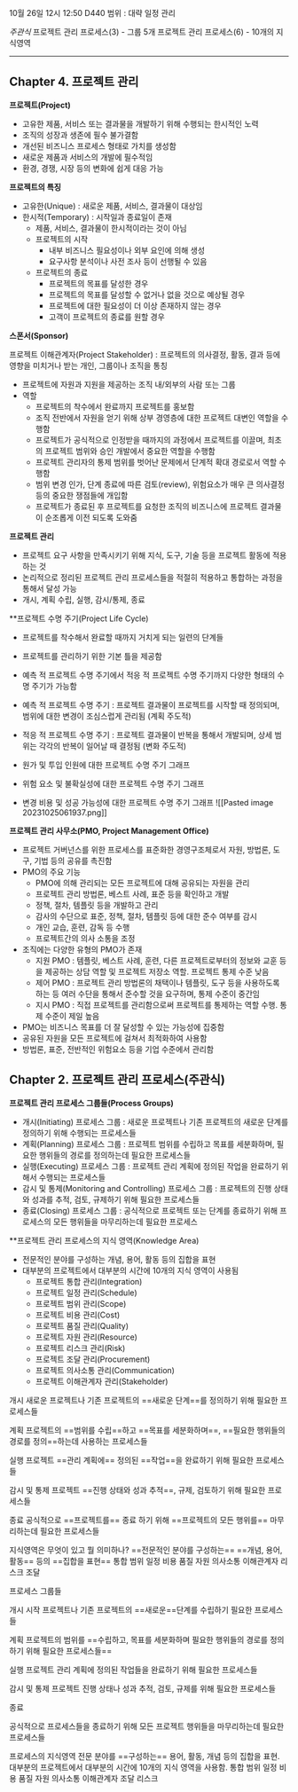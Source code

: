 10월 26일 12시 12:50 
D440
범위 : 대략 일정 관리

*주관식*
프로젝트 관리 프로세스(3) -  그룹 5개
프로젝트 관리 프로세스(6) - 10개의 지식영역

---

## Chapter 4. 프로젝트 관리

**프로젝트(Project)**

- 고유한 제품, 서비스 또는 결과물을 개발하기 위해 수행되는 한시적인 노력
- 조직의 성장과 생존에 필수 불가결함
- 개선된 비즈니스 프로세스 형태로 가치를 생성함
- 새로운 제품과 서비스의 개발에 필수적임
- 환경, 경쟁, 시장 등의 변화에 쉽게 대응 가능

**프로젝트의 특징**

- 고유한(Unique) : 새로운 제품, 서비스, 결과물이 대상임
- 한시적(Temporary) : 시작일과 종료일이 존재
	- 제품, 서비스, 결과물이 한시적이라는 것이 아님
	- 프로젝트의 시작
		- 내부 비즈니스 필요성이나 외부 요인에 의해 생성
		- 요구사항 분석이나 사전 조사 등이 선행될 수 있음
	- 프로젝트의 종료
		- 프로젝트의 목표를 달성한 경우
		- 프로젝트의 목표를 달성할 수 없거나 없을 것으로 예상될 경우
		- 프로젝트에 대한 필요성이 더 이상 존재하지 않는 경우
		- 고객이 프로젝트의 종료를 원할 경우

**스폰서(Sponsor)**

프로젝트 이해관계자(Project Stakeholder) : 프로젝트의 의사결정, 활동, 결과 등에 영향을 미치거나 받는 개인, 그룹이나 조직을 통칭

- 프로젝트에 자원과 지원을 제공하는 조직 내/외부의 사람 또는 그룹
- 역할
	- 프로젝트의 착수에서 완료까지 프로젝트를 홍보함
	- 조직 전반에서 자원을 얻기 위해 상부 경영층에 대한 프로젝트 대변인 역할을 수행함
	- 프로젝트가 공식적으로 인정받을 때까지의 과정에서 프로젝트를 이끌며, 최초의 프로젝트 범위와 승인 개발에서 중요한 역할을 수행함
	- 프로젝트 관리자의 통제 범위를 벗어난 문제에서 단계적 확대 경로로서 역할 수행함
	- 범위 변경 인가, 단계 종료에 따른 검토(review), 위험요소가 매우 큰 의사결정 등의 중요한 쟁점들에 개입함
	- 프로젝트가 종료된 후 프로젝트를 요청한 조직의 비즈니스에 프로젝트 결과물이 순조롭게 이전 되도록 도와줌

**프로젝트 관리**

- 프로젝트 요구 사항을 만족시키기 위해 지식, 도구, 기술 등을 프로젝트 활동에 적용하는 것
- 논리적으로 정리된 프로젝트 관리 프로세스들을 적절히 적용하고 통합하는 과정을 통해서 달성 가능
- 개시, 계획 수립, 실행, 감시/통제, 종료

**프로젝트 수명 주기(Project Life Cycle)

- 프로젝트를 착수해서 완료할 때까지 거치게 되는 일련의 단계들
- 프로젝트를 관리하기 위한 기본 틀을 제공함
- 예측 적 프로젝트 수명 주기에서 적응 적 프로젝트 수명 주기까지 다양한 형태의 수명 주기가 가능함
- 예측 적 프로젝트 수명 주기 : 프로젝트 결과물이 프로젝트를 시작할 때 정의되며, 범위에 대한 변경이 조심스럽게 관리됨 (계획 주도적)
- 적응 적 프로젝트 수명 주기 : 프로젝트 결과물이 반복을 통해서 개발되며, 상세 범위는 각각의 반복이 일어날 때 결정됨 (변화 주도적)

- 원가 및 투입 인원에 대한 프로젝트 수명 주기 그래프
- 위험 요소 및 불확실성에 대한 프로젝트 수명 주기 그래프
- 변경 비용 및 성공 가능성에 대한 프로젝트 수명 주기 그래프
![[Pasted image 20231025061937.png]]

**프로젝트 관리 사무소(PMO, Project Management Office)**

- 프로젝트 거버넌스를 위한 프로세스를 표준화한 경영구조체로서 자원, 방법론, 도구, 기법 등의 공유를 촉진함
- PMO의 주요 기능
	- PMO에 의해 관리되는 모든 프로젝트에 대해 공유되는 자원을 관리
	- 프로젝트 관리 방법론, 베스트 사례, 표준 등을 확인하고 개발
	- 정책, 절차, 템플릿 등을 개발하고 관리
	- 감사의 수단으로 표준, 정책, 절차, 템플릿 등에 대한 준수 여부를 감시
	- 개인 교습, 훈련, 감독 등 수행
	- 프로젝트간의 의사 소통을 조정
- 조직에는 다양한 유형의 PMO가 존재
	- 지원 PMO : 템플릿, 베스트 사례, 훈련, 다른 프로젝트로부터의 정보와 교훈 등을 제공하는 상담 역할 및 프로젝트 저장소 역할. 프로젝트 통제 수준 낮음
	- 제어 PMO : 프로젝트 관리 방법론의 채택이나 템플릿, 도구 등을 사용하도록 하는 등 여러 수단을 통해서 준수할 것을 요구하며, 통제 수준이 중간임
	- 지시 PMO : 직접 프로젝트를 관리함으로써 프로젝트를 통제하는 역할 수행. 통제 수준이 제일 높음
- PMO는 비즈니스 목표를 더 잘 달성할 수 있는 가능성에 집중함
- 공유된 자원을 모든 프로젝트에 걸쳐서 최적화하여 사용함
- 방법론, 표준, 전반적인 위험요소 등을 기업 수준에서 관리함

## Chapter 2. 프로젝트 관리 프로세스(주관식)

**프로젝트 관리 프로세스 그룹들(Process Groups)**
- 개시(Initiating) 프로세스 그룹 : 새로운 프로젝트나 기존 프로젝트의 새로운 단계를 정의하기 위해 수행되는 프로세스들
- 계획(Planning) 프로세스 그룹 : 프로젝트 범위를 수립하고 목표를 세분화하며, 필요한 행위들의 경로를 정의하는데 필요한 프로세스들
- 실행(Executing) 프로세스 그룹 : 프로젝트 관리 계획에 정의된 작업을 완료하기 위해서 수행되는 프로세스들
- 감시 및 통제(Monitoring and Controlling) 프로세스 그룹 : 프로젝트의 진행 상태와 성과를 추적, 검토, 규제하기 위해 필요한 프로세스들
- 종료(Closing) 프로세스 그룹 : 공식적으로 프로젝트 또는 단계를 종료하기 위해 프로세스의 모든 행위들을 마무리하는데 필요한 프로세스

**프로젝트 관리 프로세스의 지식 영역(Knowledge Area)
- 전문적인 분야를 구성하는 개념, 용어, 활동 등의 집합을 표현
- 대부분의 프로젝트에서 대부분의 시간에 10개의 지식 영역이 사용됨
	- 프로젝트 통합 관리(Integration)
	- 프로젝트 일정 관리(Schedule)
	- 프로젝트 범위 관리(Scope)
	- 프로젝트 비용 관리(Cost)
	- 프로젝트 품질 관리(Quality)
	- 프로젝트 자원 관리(Resource)
	- 프로젝트 리스크 관리(Risk)
	- 프로젝트 조달 관리(Procurement)
	- 프로젝트 의사소통 관리(Communication)
	- 프로젝트 이해관계자 관리(Stakeholder)

개시
새로운 프로젝트나 기존 프로젝트의 ==새로운 단계==를 정의하기 위해 필요한 프로세스들

계획
프로젝트의 ==범위를 수립==하고 ==목표를 세분화하며==, ==필요한 행위들의 경로를 정의==하는데 사용하는 프로세스들

실행
프로젝트 ==관리 계획에== 정의된 ==작업==을 완료하기 위해 필요한 프로세스들

감시 및 통제
프로젝트 ==진행 상태와 성과 추적==, 규제, 검토하기 위해 필요한 프로세스들

종료
공식적으로 ==프로젝트를== 종료 하기 위해 ==프로젝트의 모든 행위를== 마무리하는데 필요한 프로세스들

지식영역은 무엇이 있고 뭘 의미하나?
==전문적인 분야를 구성하는== ==개념, 용어, 활동== 등의 ==집합을 표현==
통합
범위
일정
비용
품질
자원
의사소통
이해관계자
리스크
조달


































프로세스 그룹들

개시
시작 프로젝트나 기존 프로젝트의 ==새로운==단계를 수립하기 필요한 프로세스들

계획
프로젝트의 범위를 ==수립하고, 목표를 세분화하며 필요한 행위들의 경로를 정의하기 위해 필요한 프로세스들==

실행
프로젝트 관리 계획에 정의된 작업들을 완료하기 위해 필요한 프로세스들

감시 및 통제
프로젝트 진행 상태나 성과 추적, 검토, 규제를 위해 필요한 프로세스들

종료

공식적으로 프로세스들을 종료하기 위해 모든 프로젝트 행위들을 마무리하는데 필요한 프로세스들

프로세스의 지식영역
전문 분야를 ==구성하는== 용어, 활동, 개념 등의 집합을 표현.
대부분의 프로젝트에서 대부분의 시간에 10개의 지식 영역을 사용함.
통합
범위
일정
비용
품질
자원
의사소통
이해관계자
조달
리스크

